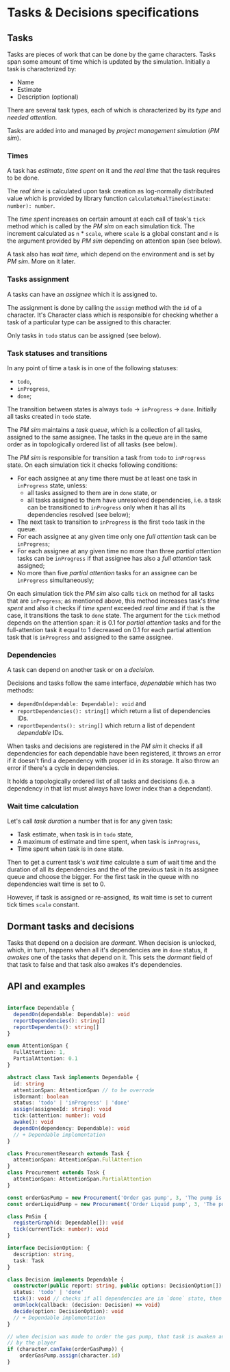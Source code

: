 # Tasks & Decisions specifications

## Tasks

Tasks are pieces of work that can be done by the game characters. Tasks span some amount of time
which is updated by the simulation. Initially a task is characterized by:

- Name
- Estimate
- Description (optional)

There are several task types, each of which is characterized by its _type_ and _needed attention_.

Tasks are added into and managed by _project management simulation_ (_PM sim_).

### Times

A task has _estimate_, _time spent_ on it and the _real time_ that the task requires to be done.

The _real time_ is calculated upon task creation as log-normally distributed value which is provided
by library function `calculateRealTime(estimate: number): number`.

The _time spent_ increases on certain amount at each call of task's `tick` method which is called by
the _PM sim_ on each simulation tick. The increment calculated as `n` \* `scale`, where `scale` is a
global constant and `n` is the argument provided by _PM sim_ depending on attention span (see
below).

A task also has _wait time_, which depend on the environment and is set by _PM sim_. More on it
later.

### Tasks assignment

A tasks can have an _assignee_ which it is assigned to.

The assignment is done by calling the `assign` method with the `id` of a character. It's Character
class which is responsible for checking whether a task of a particular type can be assigned to this
character.

Only tasks in `todo` status can be assigned (see below).

### Task statuses and transitions

In any point of time a task is in one of the following statuses:

- `todo`,
- `inProgress`,
- `done`;

The transition between states is always `todo` -> `inProgress` -> `done`. Initially all tasks
created in `todo` state.

The _PM sim_ maintains a _task queue_, which is a collection of all tasks, assigned to the same
assignee. The tasks in the queue are in the same order as in topologically ordered list of all tasks
(see below).

The _PM sim_ is responsible for transition a task from `todo` to `inProgress` state. On each
simulation tick it checks following conditions:

- For each assignee at any time there must be at least one task in `inProgress` state, unless:
  - all tasks assigned to them are in `done` state, or
  - all tasks assigned to them have unresolved dependencies, i.e. a task can be transitioned to
    `inProgress` only when it has all its dependencies resolved (see below);
- The next task to transition to `inProgress` is the first `todo` task in the queue.
- For each assignee at any given time only one _full attention_ task can be `inProgress`;
- For each assignee at any given time no more than three _partial attention_ tasks can be
  `inProgress` if that assignee has also a _full attention_ task assigned;
- No more than five _partial attention_ tasks for an assignee can be `inProgress` simultaneously;

On each simulation tick the _PM sim_ also calls `tick` on method for all tasks that are
`inProgress`; as mentioned above, this method increases task's _time spent_ and also it checks if
_time spent_ exceeded _real time_ and if that is the case, it transitions the task to `done` state.
The argument for the `tick` method depends on the attention span: it is 0.1 for _partial attention_
tasks and for the full-attention task it equal to 1 decreased on 0.1 for each partial attention
task that is `inProgress` and assigned to the same assignee.

### Dependencies

A task can depend on another task or on a _decision_.

Decisions and tasks follow the same interface, _dependable_ which has two methods:

- `dependOn(dependable: Dependable): void` and
- `reportDependencies(): string[]` which return a list of dependencies IDs.
- `reportDependents(): string[]` which return a list of dependent _dependable_ IDs.

When tasks and decisions are registered in the _PM sim_ it checks if all dependencies for each
dependable have been registered, it throws an error if it doesn't find a dependency with proper id
in its storage. It also throw an error if there's a cycle in dependencies.

It holds a topologically ordered list of all tasks and decisions (i.e. a dependency in that list
must always have lower index than a dependant).

### Wait time calculation

Let's call _task duration_ a number that is for any given task:

- Task estimate, when task is in `todo` state,
- A maximum of estimate and time spent, when task is `inProgress`,
- Time spent when task is in `done` state.

Then to get a current task's _wait time_ calculate a sum of wait time and the duration of all its
dependencies and the of the previous task in its assignee queue and choose the bigger. For the first
task in the queue with no dependencies wait time is set to 0.

However, if task is assigned or re-assigned, its wait time is set to current tick times `scale`
constant.

## Dormant tasks and decisions

Tasks that depend on a decision are _dormant_. When decision is unlocked, which, in turn, happens
when all it's dependencies are in `done` status, it _awakes_ one of the tasks that depend on it.
This sets the _dormant_ field of that task to false and that task also awakes it's dependencies.

## API and examples

```ts

interface Dependable {
  dependOn(dependable: Dependable): void
  reportDependencies(): string[]
  reportDependents(): string[]
}

enum AttentionSpan {
  FullAttention: 1,
  PartialAttention: 0.1
}

abstract class Task implements Dependable {
  id: string
  attentionSpan: AttentionSpan // to be overrode
  isDormant: boolean
  status: 'todo' | 'inProgress' | 'done'
  assign(assigneeId: string): void
  tick:(attention: number): void
  awake(): void
  dependOn(dependency: Dependable): void
  // + Dependable implementation
}

class ProcurementResearch extends Task {
  attentionSpan: AttentionSpan.FullAttention
}
class Procurement extends Task {
  attentionSpan: AttentionSpan.PartialAttention
}

const orderGasPump = new Procurement('Order gas pump', 3, 'The pump is needed because...')
const orderLiquidPump = new Procurement('Order Liquid pump', 3, 'The pump is needed because...')

class PmSim {
  registerGraph(d: Dependable[]): void
  tick(currentTick: number): void
}

interface DecisionOption: {
  description: string,
  task: Task
}

class Decision implements Dependable {
  constructor(public report: string, public options: DecisionOption[])
  status: 'todo' | 'done'
  tick(): void // checks if all dependencies are in `done` state, then it "unlocks"
  onUnlock(callback: (decision: Decision) => void)
  decide(option: DecisionOption): void
  // + Dependable implementation
}

// when decision was made to order the gas pump, that task is awaken and can be assigned
// by the player
if (character.canTake(orderGasPump)) {
	orderGasPump.assign(character.id)
}
```
